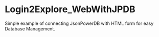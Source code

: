 # Login2Explore_WebWithJPDB
Simple example of connecting JsonPowerDB with HTML form for easy Database Management.
